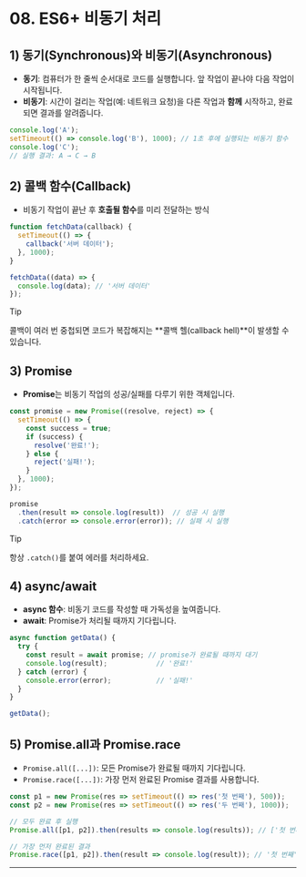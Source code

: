 # 08. ES6+ 비동기 처리

## 1) 동기(Synchronous)와 비동기(Asynchronous)
- **동기**: 컴퓨터가 한 줄씩 순서대로 코드를 실행합니다. 앞 작업이 끝나야 다음 작업이 시작됩니다.
- **비동기**: 시간이 걸리는 작업(예: 네트워크 요청)을 다른 작업과 **함께** 시작하고, 완료되면 결과를 알려줍니다.

```javascript
console.log('A');
setTimeout(() => console.log('B'), 1000); // 1초 후에 실행되는 비동기 함수
console.log('C');
// 실행 결과: A → C → B
```

## 2) 콜백 함수(Callback)
- 비동기 작업이 끝난 후 **호출될 함수**를 미리 전달하는 방식

```javascript
function fetchData(callback) {
  setTimeout(() => {
    callback('서버 데이터');
  }, 1000);
}

fetchData((data) => {
  console.log(data); // '서버 데이터'
});
```

> [!TIP]
> 콜백이 여러 번 중첩되면 코드가 복잡해지는 **콜백 헬(callback hell)**이 발생할 수 있습니다.

## 3) Promise
- **Promise**는 비동기 작업의 성공/실패를 다루기 위한 객체입니다.

```javascript
const promise = new Promise((resolve, reject) => {
  setTimeout(() => {
    const success = true;
    if (success) {
      resolve('완료!');
    } else {
      reject('실패!');
    }
  }, 1000);
});

promise
  .then(result => console.log(result))  // 성공 시 실행
  .catch(error => console.error(error)); // 실패 시 실행
```

> [!TIP]
> 항상 `.catch()`를 붙여 에러를 처리하세요.

## 4) async/await
- **async 함수**: 비동기 코드를 작성할 때 가독성을 높여줍니다.
- **await**: Promise가 처리될 때까지 기다립니다.

```javascript
async function getData() {
  try {
    const result = await promise; // promise가 완료될 때까지 대기
    console.log(result);            // '완료!'
  } catch (error) {
    console.error(error);           // '실패!'
  }
}

getData();
```

## 5) Promise.all과 Promise.race
- `Promise.all([...])`: 모든 Promise가 완료될 때까지 기다립니다.
- `Promise.race([...])`: 가장 먼저 완료된 Promise 결과를 사용합니다.

```javascript
const p1 = new Promise(res => setTimeout(() => res('첫 번째'), 500));
const p2 = new Promise(res => setTimeout(() => res('두 번째'), 1000));

// 모두 완료 후 실행
Promise.all([p1, p2]).then(results => console.log(results)); // ['첫 번째', '두 번째']

// 가장 먼저 완료된 결과
Promise.race([p1, p2]).then(result => console.log(result)); // '첫 번째'
```

---